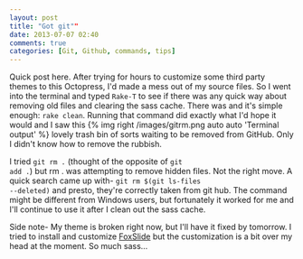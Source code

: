 ```yaml
---
layout: post
title: "Got git""
date: 2013-07-07 02:40
comments: true
categories: [Git, Github, commands, tips]
---
```


Quick post here. After trying for hours to customize some third party themes to this Octopress, I'd made a mess out of my source files. So I went into the terminal and typed <code>Rake-T</code> to see if there was any quick way about removing old files and clearing the sass cache. There was and it's simple enough: <code>rake clean</code>. Running that command did exactly what I'd hope it would and I saw this {% img right /images/gitrm.png auto auto 'Terminal output' %} lovely trash bin of sorts waiting to be removed from GitHub. Only I didn't know how to remove the rubbish.

I tried <code>git rm .</code> (thought of the opposite of <code>git add .</code>) but rm . was attempting to remove hidden files. Not the right move. A quick search came up with- <code>git rm $(git ls-files --deleted)</code> and presto, they're correctly taken from git hub. The command might be different from Windows users, but fortunately it worked for me and I'll continue to use it after I clean out the sass cache.

Side note- My theme is broken right now, but I'll have it fixed by tomorrow. I tried to install and customize [FoxSlide](https://github.com/sevenadrian/foxslide "Foxslide") but the customization is a bit over my head at the moment. So much sass...
